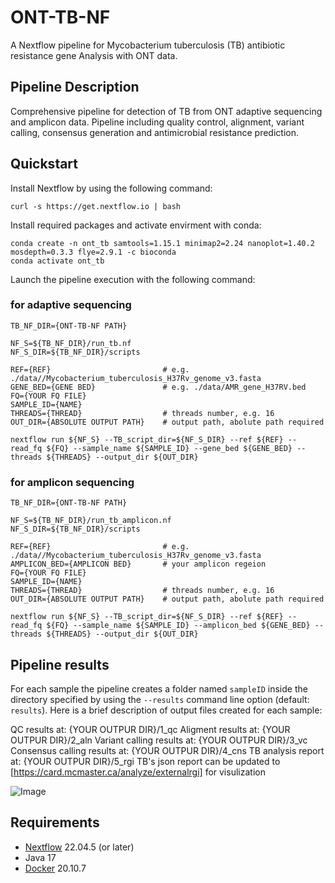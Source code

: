 # ONT-TB-NF
A Nextflow pipeline for Mycobacterium tuberculosis (TB) antibiotic resistance gene Analysis with ONT data.


## Pipeline Description


Comprehensive pipeline for detection of TB from ONT adaptive sequencing and amplicon data. Pipeline including quality control, alignment, variant calling, consensus generation and antimicrobial resistance prediction. 

## Quickstart 

Install Nextflow by using the following command: 

    curl -s https://get.nextflow.io | bash 
    
Install required packages and activate envirment with conda:
    
    conda create -n ont_tb samtools=1.15.1 minimap2=2.24 nanoplot=1.40.2 mosdepth=0.3.3 flye=2.9.1 -c bioconda
    conda activate ont_tb


Launch the pipeline execution with the following command: 


### for adaptive sequencing

```
TB_NF_DIR={ONT-TB-NF PATH}

NF_S=${TB_NF_DIR}/run_tb.nf
NF_S_DIR=${TB_NF_DIR}/scripts

REF={REF}                         # e.g. ./data//Mycobacterium_tuberculosis_H37Rv_genome_v3.fasta
GENE_BED={GENE BED}               # e.g. ./data/AMR_gene_H37RV.bed 
FQ={YOUR FQ FILE}
SAMPLE_ID={NAME}
THREADS={THREAD}                  # threads number, e.g. 16
OUT_DIR={ABSOLUTE OUTPUT PATH}    # output path, abolute path required

nextflow run ${NF_S} --TB_script_dir=${NF_S_DIR} --ref ${REF} --read_fq ${FQ} --sample_name ${SAMPLE_ID} --gene_bed ${GENE_BED} --threads ${THREADS} --output_dir ${OUT_DIR}

```

### for amplicon sequencing

```
TB_NF_DIR={ONT-TB-NF PATH}

NF_S=${TB_NF_DIR}/run_tb_amplicon.nf
NF_S_DIR=${TB_NF_DIR}/scripts

REF={REF}                         # e.g. ./data//Mycobacterium_tuberculosis_H37Rv_genome_v3.fasta
AMPLICON_BED={AMPLICON BED}       # your amplicon regeion 
FQ={YOUR FQ FILE}
SAMPLE_ID={NAME}
THREADS={THREAD}                  # threads number, e.g. 16
OUT_DIR={ABSOLUTE OUTPUT PATH}    # output path, abolute path required

nextflow run ${NF_S} --TB_script_dir=${NF_S_DIR} --ref ${REF} --read_fq ${FQ} --sample_name ${SAMPLE_ID} --amplicon_bed ${GENE_BED} --threads ${THREADS} --output_dir ${OUT_DIR}

```


## Pipeline results

For each sample the pipeline creates a folder named `sampleID` inside the directory specified by using the `--results` command line option (default: `results`).
Here is a brief description of output files created for each sample:

QC results at:                {YOUR OUTPUR DIR}/1_qc
Aligment results at:          {YOUR OUTPUR DIR}/2_aln
Variant calling results at:   {YOUR OUTPUR DIR}/3_vc
Consensus calling results at: {YOUR OUTPUR DIR}/4_cns
TB analysis report at:        {YOUR OUTPUR DIR}/5_rgi
TB's json report can be updated to [https://card.mcmaster.ca/analyze/externalrgi] for visulization



![Image](../master/figures/workflow.png?raw=true)

## Requirements 

* [Nextflow](https://www.nextflow.io) 22.04.5 (or later)
* Java 17 
* [Docker](https://www.docker.com/) 20.10.7 

